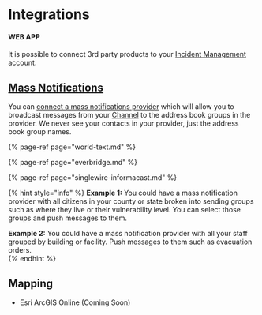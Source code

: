 # Integrations

#### WEB APP

It is possible to connect 3rd party products to your [Incident Management](../getting-started.md) account.

## [Mass Notifications](../mass-notifications/)

You can [connect a mass notifications provider](../mass-notifications/adding-mass-notification-providers.md) which will allow you to broadcast messages from your [Channel](../channels/) to the address book groups in the provider. We never see your contacts in your provider, just the address book group names.

{% page-ref page="world-text.md" %}

{% page-ref page="everbridge.md" %}

{% page-ref page="singlewire-informacast.md" %}

{% hint style="info" %}
**Example 1:** You could have a mass notification provider with all citizens in your county or state broken into sending groups such as where they live or their vulnerability level. You can select those groups and push messages to them. 

**Example 2:** You could have a mass notification provider with all your staff grouped by building or facility. Push messages to them such as evacuation orders.  
{% endhint %}

## Mapping 

* Esri ArcGIS Online \(Coming Soon\)

